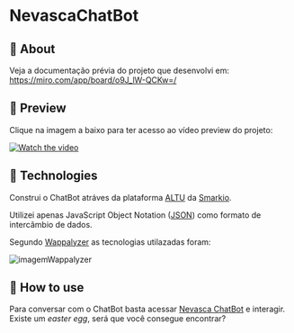 # NevascaChatBot

## :memo: About

Veja a documentação prévia do projeto que desenvolvi em: https://miro.com/app/board/o9J_lW-QCKw=/

## :icecream: Preview
Clique na imagem a baixo para ter acesso ao vídeo preview do projeto:

[![Watch the video](https://i.ibb.co/Ns9Q4dd/nevasca.png)](https://youtu.be/-Iy8ttSY4Iw)

## :crystal_ball: Technologies

Construi o ChatBot atráves da plataforma [ALTU](https://www.altu.com.br/login) da [Smarkio](https://smark.io/chatbot.html).

Utilizei apenas JavaScript Object Notation ([JSON](https://www.json.org/json-pt.html)) como formato de intercâmbio de dados. 

Segundo [Wappalyzer](https://www.wappalyzer.com/) as tecnologias utilazadas foram:

![imagemWappalyzer](https://i.ibb.co/bRLt5HX/nevasca-tecnologia.png)

## :musical_keyboard: How to use

Para conversar com o ChatBot basta acessar [Nevasca ChatBot](https://letsbot.altu.com.br/widgets/preview/d3fe01fe9b3902ec3de9bb274b97fe17) e interagir. 
Existe um *easter egg*, será que você consegue encontrar?

